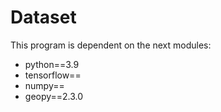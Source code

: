 # Dataset
This program is dependent on the next modules:
- python==3.9
- tensorflow== 
- numpy==
- geopy==2.3.0